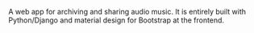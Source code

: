 
A web app for archiving and sharing audio music. It is entirely built with Python/Django and material design for Bootstrap at the frontend.
